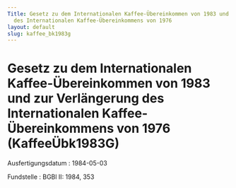 ```yaml
---
Title: Gesetz zu dem Internationalen Kaffee-Übereinkommen von 1983 und zur Verlängerung
  des Internationalen Kaffee-Übereinkommens von 1976
layout: default
slug: kaffee_bk1983g
---
```


# Gesetz zu dem Internationalen Kaffee-Übereinkommen von 1983 und zur Verlängerung des Internationalen Kaffee-Übereinkommens von 1976 (KaffeeÜbk1983G)

Ausfertigungsdatum
:   1984-05-03

Fundstelle
:   BGBl II: 1984, 353

